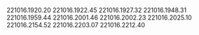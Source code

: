 221016.1920.20
221016.1922.45
221016.1927.32
221016.1948.31
221016.1959.44
221016.2001.46
221016.2002.23
221016.2025.10
221016.2154.52
221016.2203.07
221016.2212.40
